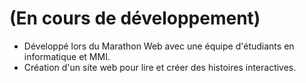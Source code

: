 # (En cours de développement)

- Développé lors du Marathon Web avec une équipe d'étudiants en informatique et MMI.
- Création d'un site web pour lire et créer des histoires interactives.
